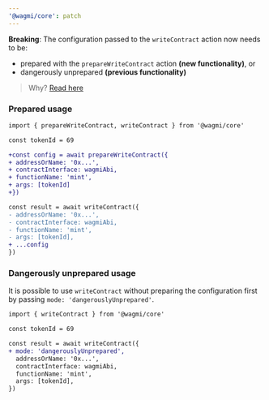 ```yaml
---
'@wagmi/core': patch
---
```


**Breaking**: The configuration passed to the `writeContract` action now needs to be:

- prepared with the `prepareWriteContract` action **(new functionality)**, or
- dangerously unprepared **(previous functionality)**

> Why? [Read here](https://wagmi.sh/docs/prepare-hooks/intro)

### Prepared usage

```diff
import { prepareWriteContract, writeContract } from '@wagmi/core'

const tokenId = 69

+const config = await prepareWriteContract({
+ addressOrName: '0x...',
+ contractInterface: wagmiAbi,
+ functionName: 'mint',
+ args: [tokenId]
+})

const result = await writeContract({
- addressOrName: '0x...',
- contractInterface: wagmiAbi,
- functionName: 'mint',
- args: [tokenId],
+ ...config
})
```

### Dangerously unprepared usage

It is possible to use `writeContract` without preparing the configuration first by passing `mode: 'dangerouslyUnprepared'`.

```diff
import { writeContract } from '@wagmi/core'

const tokenId = 69

const result = await writeContract({
+ mode: 'dangerouslyUnprepared',
  addressOrName: '0x...',
  contractInterface: wagmiAbi,
  functionName: 'mint',
  args: [tokenId],
})
```
